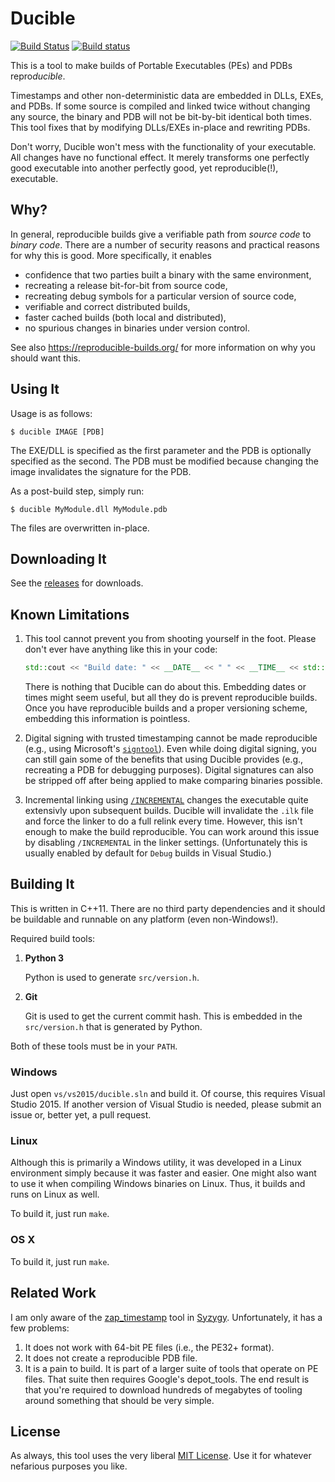 [travis-ci-badge]: https://travis-ci.org/jasonwhite/ducible.svg?branch=master
[appveyor-badge]: https://ci.appveyor.com/api/projects/status/96cmnhjw4159goep/branch/master?svg=true

# Ducible

[![Build Status][travis-ci-badge]](https://travis-ci.org/jasonwhite/ducible)
[![Build status][appveyor-badge]](https://ci.appveyor.com/project/jasonwhite/ducible/branch/master)

This is a tool to make builds of Portable Executables (PEs) and PDBs
repro*ducible*.

Timestamps and other non-deterministic data are embedded in DLLs, EXEs, and
PDBs. If some source is compiled and linked twice without changing any source,
the binary and PDB will not be bit-by-bit identical both times. This tool fixes
that by modifying DLLs/EXEs in-place and rewriting PDBs.

Don't worry, Ducible won't mess with the functionality of your executable. All
changes have no functional effect. It merely transforms one perfectly good
executable into another perfectly good, yet reproducible(!), executable.

## Why?

In general, reproducible builds give a verifiable path from *source code* to
*binary code*. There are a number of security reasons and practical reasons for
why this is good. More specifically, it enables

 * confidence that two parties built a binary with the same environment,
 * recreating a release bit-for-bit from source code,
 * recreating debug symbols for a particular version of source code,
 * verifiable and correct distributed builds,
 * faster cached builds (both local and distributed),
 * no spurious changes in binaries under version control.

See also https://reproducible-builds.org/ for more information on why you should
want this.

## Using It

Usage is as follows:

    $ ducible IMAGE [PDB]

The EXE/DLL is specified as the first parameter and the PDB is optionally
specified as the second. The PDB must be modified because changing the image
invalidates the signature for the PDB.

As a post-build step, simply run:

    $ ducible MyModule.dll MyModule.pdb

The files are overwritten in-place.

## Downloading It

See the [releases][] for downloads.

[releases]: https://github.com/jasonwhite/ducible/releases

## Known Limitations

 1. This tool cannot prevent you from shooting yourself in the foot. Please
    don't ever have anything like this in your code:

    ```cpp
    std::cout << "Build date: " << __DATE__ << " " << __TIME__ << std::endl;
    ```

    There is nothing that Ducible can do about this. Embedding dates or times
    might seem useful, but all they do is prevent reproducible builds. Once you
    have reproducible builds and a proper versioning scheme, embedding this
    information is pointless.

 2. Digital signing with trusted timestamping cannot be made reproducible (e.g.,
    using Microsoft's [`signtool`][signtool]). Even while doing digital signing,
    you can still gain some of the benefits that using Ducible provides (e.g.,
    recreating a PDB for debugging purposes). Digital signatures can also be
    stripped off after being applied to make comparing binaries possible.

 3. Incremental linking using [`/INCREMENTAL`][incremental-flag] changes the
    executable quite extensivly upon subsequent builds. Ducible will invalidate
    the `.ilk` file and force the linker to do a full relink every time. However,
    this isn't enough to make the build reproducible. You can work around this
    issue by disabling `/INCREMENTAL` in the linker settings. (Unfortunately
    this is usually enabled by default for `Debug` builds in Visual Studio.)

[signtool]: https://msdn.microsoft.com/en-us/library/windows/desktop/aa387764.aspx
[incremental-flag]: https://msdn.microsoft.com/en-us/library/4khtbfyf.aspx

## Building It

This is written in C++11. There are no third party dependencies and it should be
buildable and runnable on any platform (even non-Windows!).

Required build tools:

 1. **Python 3**

    Python is used to generate `src/version.h`.

 2. **Git**

    Git is used to get the current commit hash. This is embedded in the
    `src/version.h` that is generated by Python.

Both of these tools must be in your `PATH`.

### Windows

Just open `vs/vs2015/ducible.sln` and build it. Of course, this requires Visual
Studio 2015. If another version of Visual Studio is needed, please submit an
issue or, better yet, a pull request.

### Linux

Although this is primarily a Windows utility, it was developed in a Linux
environment simply because it was faster and easier. One might also want to use
it when compiling Windows binaries on Linux. Thus, it builds and runs on Linux as
well.

To build it, just run `make`.

### OS X

To build it, just run `make`.

## Related Work

I am only aware of the [zap_timestamp][] tool in [Syzygy][]. Unfortunately, it
has a few problems:

 1. It does not work with 64-bit PE files (i.e., the PE32+ format).
 2. It does not create a reproducible PDB file.
 3. It is a pain to build. It is part of a larger suite of tools that operate on
    PE files. That suite then requires Google's depot_tools. The end result is
    that you're required to download hundreds of megabytes of tooling around
    something that should be very simple.

[zap_timestamp]: https://github.com/google/syzygy/tree/master/syzygy/zap_timestamp
[Syzygy]: https://github.com/google/syzygy

## License

As always, this tool uses the very liberal [MIT License](/LICENSE). Use it for
whatever nefarious purposes you like.
